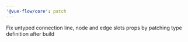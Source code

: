 ```yaml
---
'@vue-flow/core': patch
---
```


Fix untyped connection line, node and edge slots props by patching type definition after build

